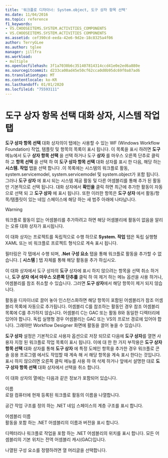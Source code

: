 ```yaml
---
title: '워크플로 디자이너: System.object, 도구 상자 항목 선택'
ms.date: 11/04/2016
ms.topic: reference
f1_keywords:
- VS.CHOOSEITEMS.SYSTEM.ACTIVITIES_COMPONENTS
- VS.CHOOSEITEMS.SYSTEM.ACTIVITIES COMPONENTS
ms.assetid: cef390cd-eeda-42e6-9d2e-18c8325a4f06
author: TerryGLee
ms.author: tglee
manager: jillfra
ms.workload:
- multiple
ms.openlocfilehash: 3f1a7030b6c351407814314ccd41e0e2ed6a880e
ms.sourcegitcommit: d233ca00ad45e50cf62cca0d0b95dc69f0a87ad6
ms.translationtype: MT
ms.contentlocale: ko-KR
ms.lasthandoff: 01/01/2020
ms.locfileid: "75593111"
---
```

# <a name="systemactivities-tab-choose-toolbox-items-dialog-box"></a>도구 상자 항목 선택 대화 상자, 시스템 작업 탭

**도구 상자 항목 선택** 대화 상자의이 탭에는 사용할 수 있는 WF (Windows Workflow Foundation) 작업, 템플릿 및 항목의 목록이 표시 됩니다. 이 목록을 표시 하려면 **도구** 메뉴에서 도구 **상자 항목 선택** 을 선택 하거나 도구 **상자** 를 마우스 오른쪽 단추로 클릭 하 고 **항목 선택** 을 선택 하 여 **도구 상자 항목 선택** 대화 상자를 표시 한 다음, 해당 하는 **시스템. 작업** 탭을 선택 합니다 .이 목록에는 시스템의 워크플로 활동, system.servicemodel, system.servicemodel 및 system.object가 포함 됩니다. 그러나 **도구 상자** 에 표시 되는 시스템 제공 활동 및 다른 어셈블리를 통해 추가 된 활동만 기본적으로 선택 됩니다. 대화 상자에서 **확인을** 클릭 하면 최근에 추가한 활동이 자동으로 선택 되 고 **도구 상자** 에 표시 됩니다. 또한 이러한 항목은 **도구 상자** 에서 활동/항목/템플릿이 있는 네임 스페이스에 해당 하는 새 범주 아래에 나타납니다.

> [!WARNING]
> 워크플로 활동이 없는 어셈블리를 추가하려고 하면 해당 어셈블리에 활동이 없음을 알리는 오류 대화 상자가 표시됩니다.

이 대화 상자는 프로젝트를 독립적으로 수행 하므로 **System. 작업** 탭은 독립 실행형 XAML 또는 비 워크플로 프로젝트 형식으로 계속 표시 됩니다.

필터링은 각 탭에서 수행 되며, **.Net 구성 요소** 탭을 통해 워크플로 활동을 추가할 수 없습니다. [ **시스템** ] 탭 자체를 통해 해당 활동을 추가 하십시오.

이 대화 상자에서 도구 상자의 **도구** 상자에 표시 하지 않으려는 항목을 선택 취소 하거나, **도구 상자** **에서 마우스 오른쪽 단추를** 클릭 하 여 제거 하는 메뉴 옵션을 사용 하거나, 어셈블리를 참조 취소할 수 있습니다. 그러면 **도구 상자**에서 해당 항목이 제거 되지 않습니다.

활동을 디자이너로 끌어 놓아 인스턴스화하면 해당 항목이 포함된 어셈블리가 참조 어셈블리 목록에 자동으로 추가됩니다. 어셈블리 C를 참조하는 활동인 경우 참조 어셈블리 목록에 C를 추가하지 않습니다. 어셈블리 C는 GAC 또는 활동 B와 동일한 디렉터리에 있어야 합니다. 독립 실행형 경우 어셈블리는 GAC 또는 VS의 프로브 경로에 있어야 합니다. 그래야만 Workflow Designer 화면에 활동을 끌어 놓을 수 있습니다.

**도구 상자** 설정은 기본적으로 사용자 옵션으로 저장 되므로 다음에 **도구 상자**를 열면 사용자 지정 된 워크플로 작업 목록이 표시 됩니다. 이에 대 한 한 가지 부작용은 **도구 상자 항목 선택** 대화 상자를 통해 **도구 상자** 에 특정 도메인 항목을 추가한 경우 워크플로 콘솔 응용 프로그램 에서도 작업할 때 계속 해 서 해당 항목을 계속 표시 한다는 것입니다. 표시 하지 않으려면 오른쪽 클릭 메뉴를 사용 하 여 삭제 하거나 앞에서 설명한 대로 **도구 상자 항목 선택** 대화 상자에서 선택을 취소 합니다.

이 대화 상자의 열에는 다음과 같은 정보가 포함되어 있습니다.

이름\
로컬 컴퓨터에 현재 등록된 워크플로 활동의 이름을 나열합니다.

공간
작업 구조를 정의 하는 .NET 네임 스페이스의 계층 구조를 표시 합니다.

어셈블리 이름 \
활동을 포함 하는 .NET 어셈블리의 이름과 버전을 표시 합니다.

디렉터리나
워크플로 작업을 포함 하는 .NET 어셈블리의 위치를 표시 합니다. 모든 어셈블리의 기본 위치는 전역 어셈블리 캐시(GAC)입니다.

나열된 구성 요소를 정렬하려면 열 머리글을 선택합니다.
